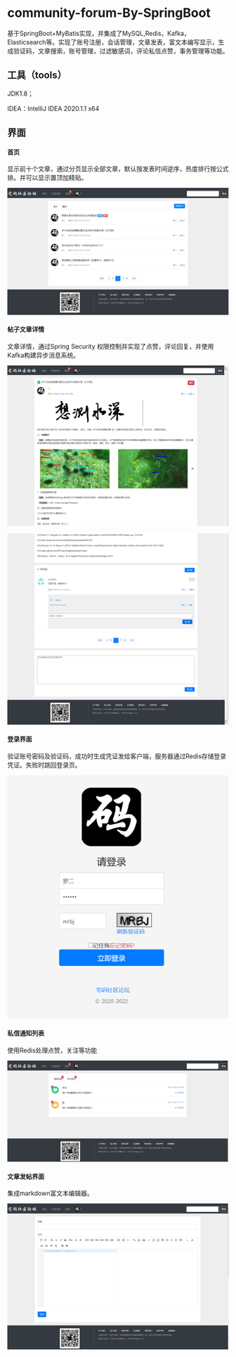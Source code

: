 # community-forum-By-SpringBoot

基于SpringBoot+MyBatis实现，并集成了MySQL,Redis，Kafka，Elasticsearch等。实现了账号注册，会话管理，文章发表，富文本编写显示，生成验证码，文章搜索，账号管理，过滤敏感词，评论私信点赞，事务管理等功能。



## 工具（tools）

JDK1.8；

IDEA：IntelliJ IDEA 2020.1.1 x64



## 界面

#### 首页

显示前十个文章，通过分页显示全部文章，默认按发表时间逆序，热度排行按公式排。并可以显示置顶加精贴。

![image-20201102175505880](img\image-20201102175505880.png)

#### 帖子文章详情

文章详情，通过Spring Security 权限控制并实现了点赞，评论回复，并使用Kafka构建异步消息系统。

![image-20201102182726622](img\image-20201102182726622.png)

![image-20201102182731536](img\image-20201102182731536.png)

#### 登录界面

验证账号密码及验证码，成功时生成凭证发给客户端，服务器通过Redis存储登录凭证。失败时跳回登录页。

![image-20201102183351103](img\image-20201102183351103.png)



#### 私信通知列表

使用Redis处理点赞，关注等功能

![image-20201102183445951](img\image-20201102183445951.png)

#### 文章发帖界面

集成markdown富文本编辑器。

![image-20201102183546721](img\\image-20201102183546721.png)
